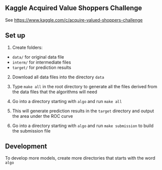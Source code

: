 Kaggle Acquired Value Shoppers Challenge
----------------------------------------

See https://www.kaggle.com/c/acquire-valued-shoppers-challenge

Set up
------

1. Create folders:

* `data/` for original data file
* `interm/` for intermediate files
* `target/` for prediction results

2. Download all data files into the directory `data`

3. Type `make all` in the root directory to generate all the files derived from
   the data files that the algorithms will need

4. Go into a directory starting with `algo` and run `make all`

5. This will generate prediction results in the `target` directory and output
   the area under the ROC curve

6. Go into a directory starting with `algo` and run `make submission` to build the
   submission file

Development
-----------

To develop more models, create more directories that starts with the word `algo`

